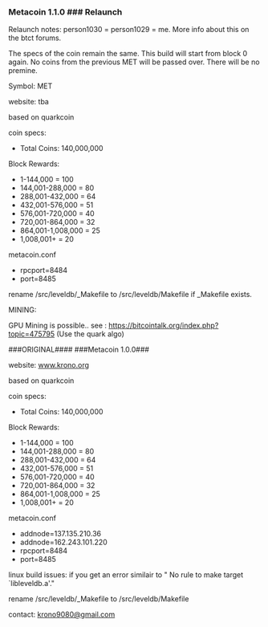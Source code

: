 ### Metacoin 1.1.0 ### Relaunch ### 

Relaunch notes: person1030 = person1029 = me.
More info about this on the btct forums.

The specs of the coin remain the same.
This build will start from block 0 again. 
No coins from the previous MET will be passed over.
There will be no premine.

Symbol: MET

website: tba

based on quarkcoin

coin specs: 
- Total Coins: 140,000,000

Block Rewards:

- 1-144,000 = 100
- 144,001-288,000 = 80
- 288,001-432,000 = 64
- 432,001-576,000 = 51
- 576,001-720,000 = 40
- 720,001-864,000 = 32
- 864,001-1,008,000 = 25
- 1,008,001+ = 20

metacoin.conf

- rpcport=8484
- port=8485


rename /src/leveldb/_Makefile to /src/leveldb/Makefile if _Makefile exists.

MINING:

GPU Mining is possible.. see : https://bitcointalk.org/index.php?topic=475795 (Use the quark algo)



###ORIGINAL####
###Metacoin 1.0.0###

website: www.krono.org

based on quarkcoin

coin specs: 
- Total Coins: 140,000,000

Block Rewards:

- 1-144,000 = 100
- 144,001-288,000 = 80
- 288,001-432,000 = 64
- 432,001-576,000 = 51
- 576,001-720,000 = 40
- 720,001-864,000 = 32
- 864,001-1,008,000 = 25
- 1,008,001+ = 20

metacoin.conf

- addnode=137.135.210.36
- addnode=162.243.101.220
- rpcport=8484
- port=8485

linux build issues: if you get an error similair to " No rule to make target `libleveldb.a'."

rename /src/leveldb/_Makefile to /src/leveldb/Makefile


contact: krono9080@gmail.com

